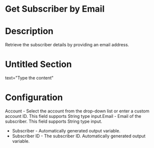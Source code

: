 ﻿# Get Subscriber by Email

# Description

Retrieve the subscriber details by providing an email address.

# Untitled Section

text="Type the content"

# Configuration

Account - Select the account from the drop-down list or enter a custom account ID. This field supports String type input.Email - Email of the subscriber. This field supports String type input.









* Subscriber - Automatically generated output variable.
* Subscriber ID - The subscriber ID. Automatically generated output variable.
